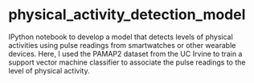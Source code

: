 # physical_activity_detection_model
IPython notebook to develop a model that detects levels of physical activities using pulse readings 
from smartwatches or other wearable devices. Here, I used the PAMAP2 dataset from the UC Irvine to
train a support vector machine classifier to associate the pulse readings to the level of physical
activity.
